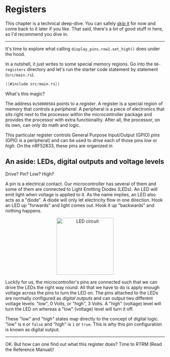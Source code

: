 # Registers

This chapter is a technical deep-dive. You can safely [skip it] for now and come back to it later if
you like. That said, there's a lot of good stuff in here, so I'd recommend you dive in.

[skip it]: ../07-led-roulette/index.html

-----

It's time to explore what calling `display_pins.row1.set_high()` does under the hood.

In a nutshell, it just writes to some special memory regions. Go into the `06-registers` directory
and let's run the starter code statement by statement (`src/main.rs`).

``` rust
{{#include src/main.rs}}
```

What's this magic?

The address `0x50000504` points to a *register*. A register is a special region of memory that
controls a *peripheral*. A peripheral is a piece of electronics that sits right next to the
processor within the microcontroller package and provides the processor with extra functionality.
After all, the processor, on its own, can only do math and logic.

This particular register controls General Purpose Input/Output (GPIO) *pins* (GPIO *is* a
peripheral) and can be used to *drive* each of those pins *low* or *high*. On the nRF52833, these
pins are organized in

## An aside: LEDs, digital outputs and voltage levels

Drive? Pin? Low? High?

A pin is a electrical contact. Our microcontroller has several of them and some of them are
connected to Light Emitting Diodes (LEDs). An LED will emit light when voltage is applied to it.  As
the name implies, an LED also acts as a "diode". A diode will only let electricity flow in one
direction. Hook an LED up "forwards" and light comes out. Hook it up "backwards" and nothing
happens.

<p align="center">
<img class="white_bg" height=180 title="LED circuit" src="https://upload.wikimedia.org/wikipedia/commons/c/c9/LED_circuit.svg">
</p>

Luckily for us, the microcontroller's pins are connected such that we can drive the LEDs the right
way round. All that we have to do is apply enough voltage across the pins to turn the LED on. The
pins attached to the LEDs are normally configured as *digital outputs* and can output two different
voltage levels: "low", 0 Volts, or "high", 3 Volts. A "high" (voltage) level will turn the LED on
whereas a "low" (voltage) level will turn it off.

These "low" and "high" states map directly to the concept of digital logic. "low" is `0` or `false`
and "high" is `1` or `true`. This is why this pin configuration is known as digital output.

-----

OK. But how can one find out what this register does? Time to RTRM (Read the Reference Manual)!
